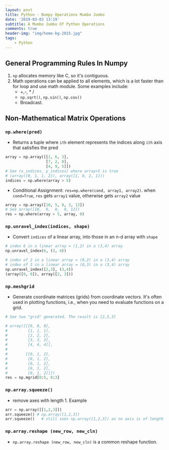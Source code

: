 ```yaml
---
layout: post
title: Python - Numpy Operations Mumbo Jumbo
date: '2019-03-03 13:19'
subtitle: A Mumbo Jumbo Of Python Operations
comments: true
header-img: "img/home-bg-2015.jpg"
tags:
    - Python
---
```


## General Programming Rules In Numpy

1. `np` allocates memory like C, so it's contiguous.
2. Math operations can be applied to all elements, which is a lot faster than for loop and use math module. Some examples include:
    - +,-, * /
    - `np.sqrt()`, `np.sin()`, `np.cos()`
    - Broadcast.

## Non-Mathematical Matrix Operations

### `np.where(pred)`

- Returns a tuple where `ith` element represents the indices along `ith` axis that satisfies the pred

```python
array = np.array([[1, 6, 3], 
                  [7, 2, 8], 
                  [4, 9, 5]])
# See (x_indices, y_indices) where array>5 is true
# (array([0, 1, 1, 2]), array([1, 0, 2, 1]))
indices = np.where(array > 5)
```

- Conditional Assignment: `res=np.where(cond, array1, array2)`. when `cond=True`, `res` gets `array1` value, otherwise gets `array2` value

```python
array = np.array([10, 5, 8, 3, 12])
# See array([10,  0,  8,  0, 12])
res = np.where(array > 5, array, 0)
```

### ```np.unravel_index(indices, shape)```

- Convert `indices` of a linear array, into those in an n-d array with `shape`

```python
# index 6 in a linear array = (1,2) in a (3,4) array
np.unravel_index(6, (3, 4))

# index of 2 in a linear array = (0,2) in a (3,4) array
# index of 3 in a linear array = (0,3) in a (3,4) array
np.unravel_index([2,3], (3,4))
(array([0, 0]), array([2, 3]))
```

### `np.meshgrid`

- Generate coordinate matrices (grids) from coordinate vectors. It's often used in plotting functions, i.e., when you need to evaluate functions on a grid. 

```python
# See two "grid" generated. The result is [2,5,3]

# array([[[0, 0, 0],
#         [1, 1, 1],
#         [2, 2, 2],
#         [3, 3, 3],
#         [4, 4, 4]],
#
#        [[0, 1, 2],
#         [0, 1, 2],
#         [0, 1, 2],
#         [0, 1, 2],
#         [0, 1, 2]]])
res = np.mgrid[0:5, 0:3]
```

### `np.array.squeeze()`

- remove axes with length 1. Example

```python
arr = np.array([[1,2,3]])
arr.squeeze() # np.array([1,2,3])
arr.squeeze()   # still sees np.array([1,2,3]) as no axis is of length 1.
```

### `np.array.reshape (new_row, new_cln)`

- `np.array.reshape (new_row, new_cln)` is a common reshape function. 
